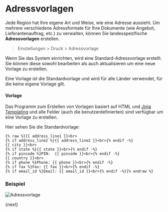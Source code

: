 <!-- add-breadcrumbs -->
# Adressvorlagen


Jede Region hat Ihre eigene Art und Weise, wie eine Adresse aussieht. Um mehrere verschiedene Adressformate für Ihre Dokumente (wie Angebot, Lieferantenauftrag, etc.) zu verwalten, können Sie landesspezifische **Adressvorlagen** erstellen.

> Einstellungen > Druck > Adressvorlage

Wenn Sie das System einrichten, wird eine Standard-Adressvorlage erstellt. Sie können diese sowohl bearbeiten als auch aktualisieren um eine neue Vorlage zu erstellen.

Eine Vorlage ist die Standardvorlage und wird für alle Länder verwendet, für die keine eigene Vorlage gilt.

#### Vorlage

Das Programm zum Erstellen von Vorlagen basiert auf HTML und [Jinja Templating](http://jinja.pocoo.org/docs/v12/templates/) und alle Felder (auch die benutzerdefinierten) sind verfügbar um eine Vorlage zu erstellen.

Hier sehen Sie die Standardvorlage:

	{% raw %}{{ address_line1 }}<br>
	{% if address_line2 %}{{ address_line2 }}<br>{% endif -%}
	{{ city }}<br>
	{% if state %}{{ state }}<br>{% endif -%}
	{% if pincode %}PIN:  {{ pincode }}<br>{% endif -%}
	{{ country }}<br>
	{% if phone %}Phone: {{ phone }}<br>{% endif -%}
	{% if fax %}Fax: {{ fax }}<br>{% endif -%}
	{% if email_id %}Email: {{ email_id }}<br>{% endif -%}{% endraw %}


### Beispiel

<img class="screenshot" alt="Adressvorlage" src="{{docs_base_url}}/assets/img/setup/print/address-format.png">

{next}
